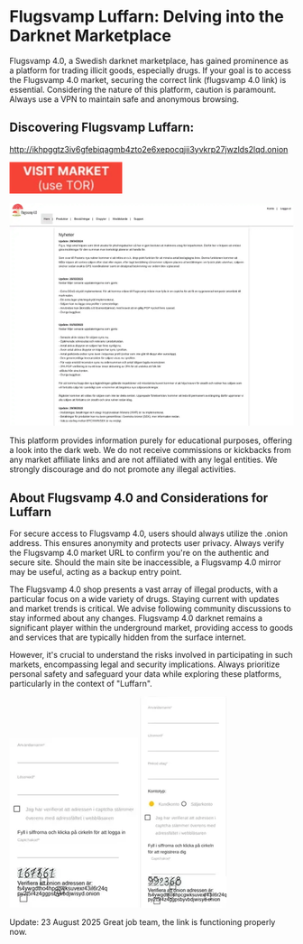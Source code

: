 # Flugsvamp Luffarn: Delving into the Darknet Marketplace

Flugsvamp 4.0, a Swedish darknet marketplace, has gained prominence as a platform for trading illicit goods, especially drugs. If your goal is to access the Flugsvamp 4.0 market, securing the correct link (flugsvamp 4.0 link) is essential.  Considering the nature of this platform, caution is paramount.  Always use a VPN to maintain safe and anonymous browsing.

## Discovering Flugsvamp Luffarn:

http://ikhpggtz3iv6gfebiqagmb4zto2e6xepocqjii3yvkrp27jwzlds2lqd.onion

[<img src="/image/patch.webp" width="200">](http://ikhpggtz3iv6gfebiqagmb4zto2e6xepocqjii3yvkrp27jwzlds2lqd.onion)

<a href="http://ikhpggtz3iv6gfebiqagmb4zto2e6xepocqjii3yvkrp27jwzlds2lqd.onion"><img src="/image/wait.webp" alt="image" style="max-width: 100%;"><a>

This platform provides information purely for educational purposes, offering a look into the dark web. We do not receive commissions or kickbacks from any market affiliate links and are not affiliated with any legal entities. We strongly discourage and do not promote any illegal activities.

## About Flugsvamp 4.0 and Considerations for Luffarn

For secure access to Flugsvamp 4.0, users should always utilize the .onion address. This ensures anonymity and protects user privacy.  Always verify the Flugsvamp 4.0 market URL to confirm you're on the authentic and secure site. Should the main site be inaccessible, a Flugsvamp 4.0 mirror may be useful, acting as a backup entry point.

The Flugsvamp 4.0 shop presents a vast array of illegal products, with a particular focus on a wide variety of drugs. Staying current with updates and market trends is critical. We advise following community discussions to stay informed about any changes. Flugsvamp 4.0 darknet remains a significant player within the underground market, providing access to goods and services that are typically hidden from the surface internet.

However, it's crucial to understand the risks involved in participating in such markets, encompassing legal and security implications. Always prioritize personal safety and safeguard your data while exploring these platforms, particularly in the context of "Luffarn".

<a href="http://ikhpggtz3iv6gfebiqagmb4zto2e6xepocqjii3yvkrp27jwzlds2lqd.onion"><img src="/image/margin.webp" alt="image" style="max-width: 100%;"><a>  <a href="http://ikhpggtz3iv6gfebiqagmb4zto2e6xepocqjii3yvkrp27jwzlds2lqd.onion"><img src="/image/web.webp" alt="image" style="max-width: 100%;"><a>



































Update:  23 August 2025 Great job team, the link is functioning properly now.
